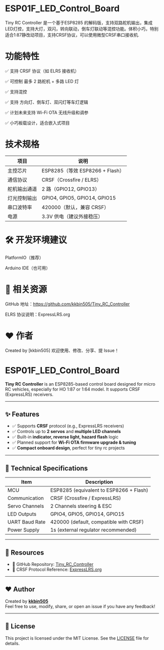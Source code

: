 # ESP01F_LED_Control_Board
 Tiny RC Controller 是一个基于ESP8285 的解码版，支持双路舵机输出，集成LED灯控，支持大灯，双闪，转向联动，倒车灯联动等混控功能。体积小巧，特别适合1:87静改动项目，支持CRSF协议，可以使用微型CRSF串口接收机.

# 功能特性

✅ 支持 CRSF 协议（如 ELRS 接收机）

✅ 可控制 最多 2 路舵机 + 多路 LED 灯

✅ 支持混控

✅ 支持 方向灯、倒车灯、双闪灯等车灯逻辑

✅ 计划未来支持 Wi-Fi OTA 无线升级和调参

✅ 小巧板载设计，适合嵌入式项目
 

 # 技术规格

| 项目     | 说明                                    |
| ------ | ------------------------------------- |
| 主控芯片   | ESP8285（等效 ESP8266 + Flash）           |
| 通信协议   | CRSF（Crossfire / ELRS）                |
| 舵机输出通道 | 2 路（GPIO12, GPIO13）                   |
| 灯光控制输出 | GPIO4, GPIO5, GPIO14, GPIO15          |
| 串口波特率  | 420000（默认，兼容 CRSF）                    |
| 电源     | 3.3V 供电（建议外接稳压）                       |


# 🛠️ 开发环境建议

PlatformIO（推荐）

Arduino IDE（也可用）

# 📎 相关资源
GitHub 地址：https://github.com/kkbin505/Tiny_RC_Controller

ELRS 协议说明：ExpressLRS.org

# ❤️ 作者
Created by [kkbin505]
欢迎使用、修改、分享、提 Issue！

# ESP01F_LED_Control_Board

**Tiny RC Controller** is an ESP8285-based control board designed for micro RC vehicles, especially for HO 1:87 or 1:64 model. It supports CRSF (ExpressLRS) receivers.


---

## ✨ Features

- ✅ Supports **CRSF** protocol (e.g., ExpressLRS receivers)
- ✅ Controls up to **2 servos** and **multiple LED channels**
- ✅ Built-in **indicator, reverse light, hazard flash** logic
- ✅ Planned support for **Wi-Fi OTA firmware upgrade & tuning**
- ✅ **Compact onboard design**, perfect for tiny rc projects

---

## 📐 Technical Specifications

| Item             | Description                                   |
|------------------|-----------------------------------------------|
| MCU              | ESP8285 (equivalent to ESP8266 + Flash)       |
| Communication    | CRSF (Crossfire / ExpressLRS)                 |
| Servo Channels   | 2 Channels steering & ESC                |
| LED Outputs      | GPIO4, GPIO5, GPIO14, GPIO15                  |
| UART Baud Rate   | 420000 (default, compatible with CRSF)        |
| Power Supply     | 1s (external regulator recommended)         |


---

## 📎 Resources

- 🔗 GitHub Repository: [Tiny_RC_Controller](https://github.com/kkbin505/Tiny_RC_Controller)
- 📘 CRSF Protocol Reference: [ExpressLRS.org](https://www.expresslrs.org)

---

## ❤️ Author

Created by **[kkbin505](https://github.com/kkbin505)**  
Feel free to use, modify, share, or open an issue if you have any feedback!

---

## 📄 License

This project is licensed under the MIT License. See the [LICENSE](LICENSE) file for details.
